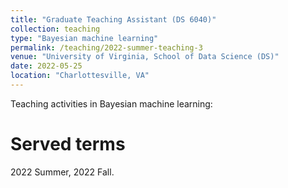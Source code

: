 ```yaml
---
title: "Graduate Teaching Assistant (DS 6040)"
collection: teaching
type: "Bayesian machine learning"
permalink: /teaching/2022-summer-teaching-3
venue: "University of Virginia, School of Data Science (DS)"
date: 2022-05-25
location: "Charlottesville, VA"
---
```


Teaching activities in Bayesian machine learning:

Served terms
======
2022 Summer, 2022 Fall.
